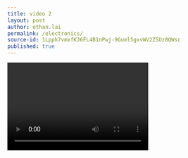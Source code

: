 ```yaml
---
title: video 2
layout: post
author: ethan.lai
permalink: /electronics/
source-id: 1Lppk7vmxfKJ6FL4B1nPwj-9Guml5gxvWV2Z5Uz8QWsc
published: true
---
```



<video width="320" height="200" controls preload> 
    <source src="IMG_0829.webmsd.webm"></source>  
</video>




